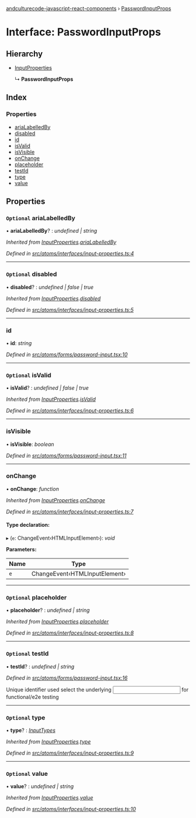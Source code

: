 [andculturecode-javascript-react-components](../README.md) › [PasswordInputProps](passwordinputprops.md)

# Interface: PasswordInputProps

## Hierarchy

* [InputProperties](inputproperties.md)

  ↳ **PasswordInputProps**

## Index

### Properties

* [ariaLabelledBy](passwordinputprops.md#optional-arialabelledby)
* [disabled](passwordinputprops.md#optional-disabled)
* [id](passwordinputprops.md#id)
* [isValid](passwordinputprops.md#optional-isvalid)
* [isVisible](passwordinputprops.md#isvisible)
* [onChange](passwordinputprops.md#onchange)
* [placeholder](passwordinputprops.md#optional-placeholder)
* [testId](passwordinputprops.md#optional-testid)
* [type](passwordinputprops.md#optional-type)
* [value](passwordinputprops.md#optional-value)

## Properties

### `Optional` ariaLabelledBy

• **ariaLabelledBy**? : *undefined | string*

*Inherited from [InputProperties](inputproperties.md).[ariaLabelledBy](inputproperties.md#optional-arialabelledby)*

*Defined in [src/atoms/interfaces/input-properties.ts:4](https://github.com/AndcultureCode/AndcultureCode.JavaScript.React.Components/blob/c9cfa12/src/atoms/interfaces/input-properties.ts#L4)*

___

### `Optional` disabled

• **disabled**? : *undefined | false | true*

*Inherited from [InputProperties](inputproperties.md).[disabled](inputproperties.md#optional-disabled)*

*Defined in [src/atoms/interfaces/input-properties.ts:5](https://github.com/AndcultureCode/AndcultureCode.JavaScript.React.Components/blob/c9cfa12/src/atoms/interfaces/input-properties.ts#L5)*

___

###  id

• **id**: *string*

*Defined in [src/atoms/forms/password-input.tsx:10](https://github.com/AndcultureCode/AndcultureCode.JavaScript.React.Components/blob/c9cfa12/src/atoms/forms/password-input.tsx#L10)*

___

### `Optional` isValid

• **isValid**? : *undefined | false | true*

*Inherited from [InputProperties](inputproperties.md).[isValid](inputproperties.md#optional-isvalid)*

*Defined in [src/atoms/interfaces/input-properties.ts:6](https://github.com/AndcultureCode/AndcultureCode.JavaScript.React.Components/blob/c9cfa12/src/atoms/interfaces/input-properties.ts#L6)*

___

###  isVisible

• **isVisible**: *boolean*

*Defined in [src/atoms/forms/password-input.tsx:11](https://github.com/AndcultureCode/AndcultureCode.JavaScript.React.Components/blob/c9cfa12/src/atoms/forms/password-input.tsx#L11)*

___

###  onChange

• **onChange**: *function*

*Inherited from [InputProperties](inputproperties.md).[onChange](inputproperties.md#onchange)*

*Defined in [src/atoms/interfaces/input-properties.ts:7](https://github.com/AndcultureCode/AndcultureCode.JavaScript.React.Components/blob/c9cfa12/src/atoms/interfaces/input-properties.ts#L7)*

#### Type declaration:

▸ (`e`: ChangeEvent‹HTMLInputElement›): *void*

**Parameters:**

Name | Type |
------ | ------ |
`e` | ChangeEvent‹HTMLInputElement› |

___

### `Optional` placeholder

• **placeholder**? : *undefined | string*

*Inherited from [InputProperties](inputproperties.md).[placeholder](inputproperties.md#optional-placeholder)*

*Defined in [src/atoms/interfaces/input-properties.ts:8](https://github.com/AndcultureCode/AndcultureCode.JavaScript.React.Components/blob/c9cfa12/src/atoms/interfaces/input-properties.ts#L8)*

___

### `Optional` testId

• **testId**? : *undefined | string*

*Defined in [src/atoms/forms/password-input.tsx:16](https://github.com/AndcultureCode/AndcultureCode.JavaScript.React.Components/blob/c9cfa12/src/atoms/forms/password-input.tsx#L16)*

Unique identifier used select the underlying <input> for functional/e2e testing

___

### `Optional` type

• **type**? : *[InputTypes](../enums/inputtypes.md)*

*Inherited from [InputProperties](inputproperties.md).[type](inputproperties.md#optional-type)*

*Defined in [src/atoms/interfaces/input-properties.ts:9](https://github.com/AndcultureCode/AndcultureCode.JavaScript.React.Components/blob/c9cfa12/src/atoms/interfaces/input-properties.ts#L9)*

___

### `Optional` value

• **value**? : *undefined | string*

*Inherited from [InputProperties](inputproperties.md).[value](inputproperties.md#optional-value)*

*Defined in [src/atoms/interfaces/input-properties.ts:10](https://github.com/AndcultureCode/AndcultureCode.JavaScript.React.Components/blob/c9cfa12/src/atoms/interfaces/input-properties.ts#L10)*
